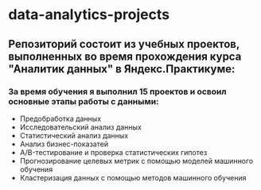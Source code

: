# data-analytics-projects
## Репозиторий состоит из учебных проектов, выполненных во время прохождения курса "Аналитик данных" в Яндекс.Практикуме:

### За время обучения я выполнил 15 проектов и освоил основные этапы работы с данными:
* Предобработка данных
* Исследовательский анализ данных
* Статистический анализ данных
* Анализ бизнес-показатей
* A/B-тестирование и проверка статистических гипотез
* Прогнозирование целевых метрик с помощью моделей машинного обучения
* Кластеризация данных с помощью методов машинного обучения
